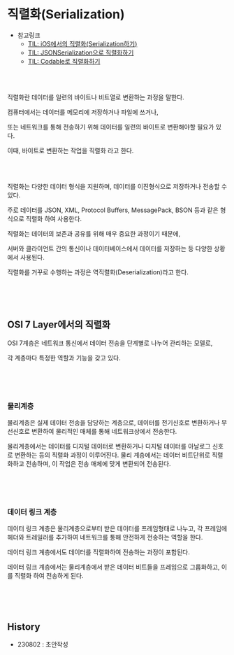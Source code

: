 # 직렬화(Serialization)

- 참고링크
    - [TIL: iOS에서의 직렬화(Serialization하기)](https://github.com/isGeekCode/TIL/blob/main/iOS-Development/iOS_JSONSerializationMethod.md)
    - [TIL: JSONSerialization으로  직렬화하기](https://github.com/isGeekCode/TIL/blob/main/iOS-Foundation/Foundation_JSONSerialization.md)
    - [TIL: Codable로 직렬화하기](https://github.com/isGeekCode/TIL/blob/main/iOS-Swift/Codable.md)

<br><br>

직렬화란 데이터를 일련의 바이트나 비트열로 변환하는 과정을 말한다.  

컴퓨터에서는 데이터를 메모리에 저장하거나 파일에 쓰거나,   

또는 네트워크를 통해 전송하기 위해 데이터를 일련의 바이트로 변환해야할 필요가 있다.  

이때, 바이트로 변환하는 작업을 직렬화 라고 한다.  

<br><br>

직렬화는 다양한 데이터 형식을 지원하며, 데이터를 이진형식으로 저장하거나 전송할 수 있다.  

주로 데이터를 JSON,  XML, Protocol Buffers, MessagePack, BSON 등과 같은 형식으로 직렬화 하여 사용한다.  

직렬화는 데이터의 보존과 공유를 위해 매우 중요한 과정이기 때문에,  

서버와 클라이언트 간의 통신이나 데이터베이스에서 데이터를 저장하는 등 다양한 상황에서 사용된다. 

직렬화를 거꾸로 수행하는 과정은 역직렬화(Deserialization)라고 한다.  

<br><br><br>

## OSI 7 Layer에서의 직렬화
OSI 7계층은 네트워크 통신에서 데이터 전송을 단계별로 나누어 관리하는 모델로,   

각 계층마다 특정한 역할과 기능을 갖고 있다.  

<br><br><br>

### 물리계층
물리계층은 실제 데이터 전송을 담당하는 계층으로, 데이터를 전기신호로 변환하거나 무선신호로 변환하여 물리적인 매체를 통해 네트워크상에서 전송한다.  

물리계층에서는 데이터를 디지털 데이터로 변환하거나 디지털 데이터를 아날로그 신호로 변환하는 등의 직렬화 과정이  이루어진다.  물리 계층에서는 데이터 비트단위로 직렬화하고 전송하며, 이 작업은 전송 매체에 맞게 변환되어 전송된다.

<br><br><br>

### 데이터 링크 계층
데이터 링크 계층은 물리계층으로부터 받은 데이터를 프레임형태로 나누고, 각 프레임에 헤더와 트레일러를 추가하여 네트워크를 통해 안전하게 전송하는 역할을 한다.  

데이터 링크 계층에서도 데이터를 직렬화하여 전송하는 과정이 포함된다.  

데이터 링크 계층에서는 물리계층에서 받은 데이터 비트들을 프레임으로 그룹화하고, 이를 직렬화 하여 전송하게 된다.  


<br><br><br>

## History
- 230802 : 초안작성
